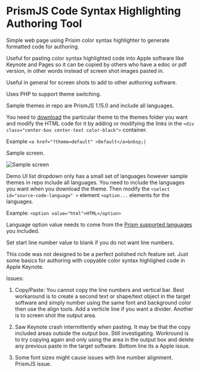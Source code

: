 # PrismJS Code Syntax Highlighting Authoring Tool
Simple web page using Prisim color syntax highlighter to generate formatted code for authoring.

Useful for pasting color syntax highlighted code into Apple software like Keynote and Pages so it can be copied by others who have a edoc or pdf version, in other words instead of screen shot images pasted in.

Useful in general for screen shots to add to other authoring software.

Uses PHP to support theme switching.

Sample themes in repo are PrismJS 1.15.0 and include all languages.

You need to [download](https://prismjs.com/download.html) the particular theme to the themes folder you want and modify the HTML code for it by adding or modifying the links in the `<div class="center-box center-text color-black">` container.

Example `<a href="?theme=default" >Default</a>&nbsp;|`

Sample screen.

![Sample screen](https://drive.google.com/uc?export=view&id=15wDwsW_s0AY4X12wFMwk-0oqsLezZYbB)

Demo UI list dropdown only has a small set of languages however sample themes in repo include all languages. You need to include the languages you want when you download the theme. Then modify the `<select id="source-code-language" >` element `<option...`  elements for the languages.

Example: `<option value="html">HTML</option>`

Language option value needs to come from the [Prism supported languages](https://prismjs.com/index.html#languages-list) you included.  

Set start line number value to blank if you do not want line numbers.

This code was not designed to be a perfect polished rich feature set. Just some basics for authoring with copyable color syntax highlighed code in Apple Keynote.


Issues: 

1. Copy/Paste: You cannot copy the line numbers and vertical bar. Best workaround is to create a second text or shape/text object in the target software and simply number using the same font and background color then use the align tools. Add a verticle line if you want a divider. Another is to screen shot the output area.

2. Saw Keynote crash intermittently when pasting. It may be that the copy included areas outside the output box. Still investigating. Workround is to try copying again and only using the area in the output box and delete any previous paste in the target software. Bottom line its a Apple issue.

3. Some font sizes might cause issues with line number alignment. PrismJS issue.
